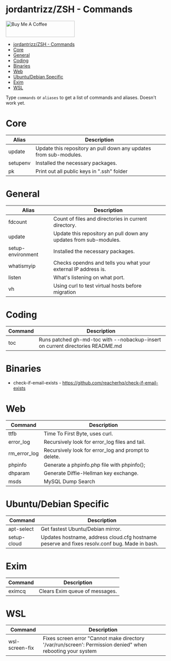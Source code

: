 # jordantrizz/ZSH - Commands

<a href="https://www.buymeacoffee.com/jordantrask" target="_blank"><img src="https://cdn.buymeacoffee.com/buttons/default-orange.png" alt="Buy Me A Coffee" style="height: 51px !important;width: 217px !important;" ></a>

<!--ts-->
- [jordantrizz/ZSH - Commands](#jordantrizzzsh---commands)
- [Core](#core)
- [General](#general)
- [Coding](#coding)
- [Binaries](#binaries)
- [Web](#web)
- [Ubuntu/Debian Specific](#ubuntudebian-specific)
- [Exim](#exim)
- [WSL](#wsl)

<!-- Added by: jtrask, at: Fri Dec 18 08:46:17 EST 2020 -->

<!--te-->

Type `commands` or `aliases` to get a list of commands and aliases. Doesn't work yet.
# Core
Alias | Description|
 --- | --- |
update | Update this repository an pull down any updates from sub-modules.
setupenv | Installed the necessary packages.
pk | Print out all public keys in ".ssh" folder

# General 
Alias | Description|
 --- | --- |
fdcount | Count of files and directories in current directory.
update | Update this repository an pull down any updates from sub-modules.
setup-environment | Installed the necessary packages.
whatismyip | Checks opendns and tells you what your external IP address is.
listen | What's listening on what port.
vh | Using curl to test virtual hosts before migration

# Coding
Command | Description|
 --- | --- |
toc | Runs patched gh-md-toc with --nobackup-insert on current directories README.md

# Binaries
* check-if-email-exists - https://github.com/reacherhq/check-if-email-exists

# Web
Command | Description|
 --- | --- |
ttfb | Time To First Byte, uses curl. |
error_log | Recursively look for error_log files and tail. |
rm_error_log | Recursively look for error_log and prompt to delete. |
phpinfo | Generate a phpinfo.php file with phpinfo(); |
dhparam | Generate Diffie-Hellman key exchange. |
msds | MySQL Dump Search

# Ubuntu/Debian Specific
Command | Description|
 --- | --- |
apt-select | Get fastest Ubuntu/Debian mirror.
setup-cloud | Updates hostname, address cloud.cfg hostname peserve and fixes resolv.conf bug. Made in bash.

# Exim
Command | Description |
 --- | --- |
eximcq | Clears Exim queue of messages.

# WSL
Command | Description |
 --- | --- |
wsl-screen-fix | Fixes screen error "Cannot make directory '/var/run/screen': Permission denied" when rebooting your system
